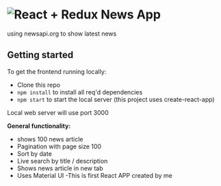 # ![React + Redux News App](logo.svg)







using newsapi.org to show latest news 


## Getting started


To get the frontend running locally:

- Clone this repo
- `npm install` to install all req'd dependencies
- `npm start` to start the local server (this project uses create-react-app)

Local web server will use port 3000 
 



**General functionality:**

- shows 100 news article
- Pagination with page size 100
- Sort by date 
- Live search by title / description
- Shows news article in new tab
- Uses Material UI
-This is first React APP created by me
